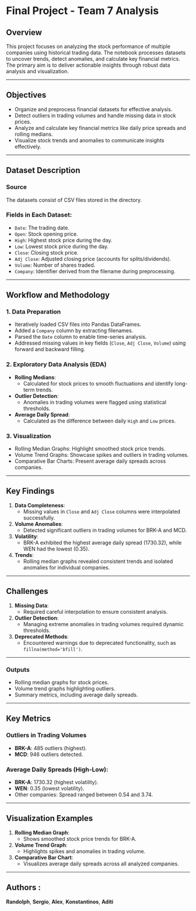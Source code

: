 # Final Project - Team 7 Analysis

## Overview
This project focuses on analyzing the stock performance of multiple companies using historical trading data. The notebook processes datasets to uncover trends, detect anomalies, and calculate key financial metrics. The primary aim is to deliver actionable insights through robust data analysis and visualization.

---

## Objectives
- Organize and preprocess financial datasets for effective analysis.
- Detect outliers in trading volumes and handle missing data in stock prices.
- Analyze and calculate key financial metrics like daily price spreads and rolling medians.
- Visualize stock trends and anomalies to communicate insights effectively.

---

## Dataset Description
### Source
The datasets consist of CSV files stored in the directory.

### Fields in Each Dataset:
- `Date`: The trading date.
- `Open`: Stock opening price.
- `High`: Highest stock price during the day.
- `Low`: Lowest stock price during the day.
- `Close`: Closing stock price.
- `Adj Close`: Adjusted closing price (accounts for splits/dividends).
- `Volume`: Number of shares traded.
- `Company`: Identifier derived from the filename during preprocessing.

---

## Workflow and Methodology

### **1. Data Preparation**
- Iteratively loaded CSV files into Pandas DataFrames.
- Added a `Company` column by extracting filenames.
- Parsed the `Date` column to enable time-series analysis.
- Addressed missing values in key fields (`Close`, `Adj Close`, `Volume`) using forward and backward filling.

### **2. Exploratory Data Analysis (EDA)**
- **Rolling Medians**:
  - Calculated for stock prices to smooth fluctuations and identify long-term trends.
- **Outlier Detection**:
  - Anomalies in trading volumes were flagged using statistical thresholds.
- **Average Daily Spread**:
  - Calculated as the difference between daily `High` and `Low` prices.

### **3. Visualization**
- Rolling Median Graphs: Highlight smoothed stock price trends.
- Volume Trend Graphs: Showcase spikes and outliers in trading volumes.
- Comparative Bar Charts: Present average daily spreads across companies.

---

## Key Findings
1. **Data Completeness**:
   - Missing values in `Close` and `Adj Close` columns were interpolated successfully.
2. **Volume Anomalies**:
   - Detected significant outliers in trading volumes for BRK-A and MCD.
3. **Volatility**:
   - BRK-A exhibited the highest average daily spread (1730.32), while WEN had the lowest (0.35).
4. **Trends**:
   - Rolling median graphs revealed consistent trends and isolated anomalies for individual companies.

---

## Challenges
1. **Missing Data**:
   - Required careful interpolation to ensure consistent analysis.
2. **Outlier Detection**:
   - Managing extreme anomalies in trading volumes required dynamic thresholds.
3. **Deprecated Methods**:
   - Encountered warnings due to deprecated functionality, such as `fillna(method='bfill')`.

---


### Outputs
- Rolling median graphs for stock prices.
- Volume trend graphs highlighting outliers.
- Summary metrics, including average daily spreads.

---

## Key Metrics
### Outliers in Trading Volumes
- **BRK-A**: 485 outliers (highest).
- **MCD**: 946 outliers detected.

### Average Daily Spreads (High-Low):
- **BRK-A**: 1730.32 (highest volatility).
- **WEN**: 0.35 (lowest volatility).
- Other companies: Spread ranged between 0.54 and 3.74.

---

## Visualization Examples
1. **Rolling Median Graph**:
   - Shows smoothed stock price trends for BRK-A.
2. **Volume Trend Graph**:
   - Highlights spikes and anomalies in trading volume.
3. **Comparative Bar Chart**:
   - Visualizes average daily spreads across all analyzed companies.

---



## Authors :

**Randolph**, **Sergio**, **Alex**, **Konstantinos**, **Aditi**
